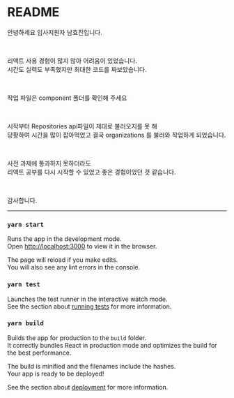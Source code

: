 # README

안녕하세요 입사지원자 남효진입니다.

<br>

리액트 사용 경험이 많지 않아 어려움이 있었습니다.<br>
시간도 실력도 부족했지만 최대한 코드를 짜보았습니다.

<br>

작업 파일은 component 폴더를 확인해 주세요

<br>

시작부터 Repositories api파일이 제대로 불러오지를 못 해<br>
당황하여 시간을 많이 잡아먹었고 결국 organizations 를 불러와 작업하게 되었습니다.

<br>

사전 과제에 통과하지 못하더라도 <br>
리액트 공부를 다시 시작할 수 있었고 좋은 경험이었던 것 같습니다.

<br>

감사합니다.

---

### `yarn start`

Runs the app in the development mode.\
Open [http://localhost:3000](http://localhost:3000) to view it in the browser.

The page will reload if you make edits.\
You will also see any lint errors in the console.

### `yarn test`

Launches the test runner in the interactive watch mode.\
See the section about [running tests](https://facebook.github.io/create-react-app/docs/running-tests) for more information.

### `yarn build`

Builds the app for production to the `build` folder.\
It correctly bundles React in production mode and optimizes the build for the best performance.

The build is minified and the filenames include the hashes.\
Your app is ready to be deployed!

See the section about [deployment](https://facebook.github.io/create-react-app/docs/deployment) for more information.

